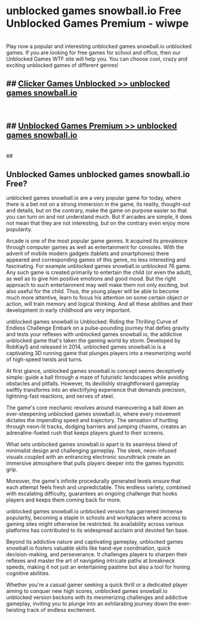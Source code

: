 # unblocked games snowball.io  Free Unblocked Games Premium - wiwpe <br>
<br>
Play now a popular and interesting unblocked games snowball.io unblocked games. If you are looking for free games for school and office, then our Unblocked Games WTF site will help you. You can choose cool, crazy and exciting unblocked games of different genres!


## ##  [Clicker Games Unblocked >> unblocked games snowball.io](https://lesson1.guru?title=unblocked_games_snowball.io)
  <br>

##  ## [Unblocked Games Premium >> unblocked games snowball.io](https://lesson1.guru?title=unblocked_games_snowball.io)
  <br>
  ##



## Unblocked Games unblocked games snowball.io Free?

unblocked games snowball.io are a very popular game for today, where there is a bet not on a strong immersion in the game, its reality, thought-out and details, but on the contrary, make the game on purpose easier so that you can turn on and not understand much. But if arcades are simple, it does not mean that they are not interesting, but on the contrary even enjoy more popularity.

Arcade is one of the most popular game genres. It acquired its prevalence through computer games as well as entertainment for consoles. With the advent of mobile modern gadgets (tablets and smartphones) there appeared and corresponding games of this genre, no less interesting and fascinating. For example unblocked games snowball.io unblocked 76 game. Any such game is created primarily to entertain the child (or even the adult), as well as to give him positive emotions and good mood. But the right approach to such entertainment may well make them not only exciting, but also useful for the child. Thus, the young player will be able to become much more attentive, learn to focus his attention on some certain object or action, will train memory and logical thinking. And all these abilities and their development in early childhood are very important.

unblocked games snowball.io Unblocked: Riding the Thrilling Curve of Endless Challenge
Embark on a pulse-pounding journey that defies gravity and tests your reflexes with unblocked games snowball.io, the addictive unblocked game that's taken the gaming world by storm. Developed by RobKayS and released in 2014, unblocked games snowball.io is a captivating 3D running game that plunges players into a mesmerizing world of high-speed twists and turns.

At first glance, unblocked games snowball.io concept seems deceptively simple: guide a ball through a maze of futuristic landscapes while avoiding obstacles and pitfalls. However, its devilishly straightforward gameplay swiftly transforms into an electrifying experience that demands precision, lightning-fast reactions, and nerves of steel.

The game's core mechanic revolves around maneuvering a ball down an ever-steepening unblocked games snowball.io, where every movement dictates the impending speed and trajectory. The sensation of hurtling through neon-lit tracks, dodging barriers and jumping chasms, creates an adrenaline-fueled rush that keeps players glued to their screens.

What sets unblocked games snowball.io apart is its seamless blend of minimalist design and challenging gameplay. The sleek, neon-infused visuals coupled with an entrancing electronic soundtrack create an immersive atmosphere that pulls players deeper into the games hypnotic grip.

Moreover, the game's infinite procedurally generated levels ensure that each attempt feels fresh and unpredictable. This endless variety, combined with escalating difficulty, guarantees an ongoing challenge that hooks players and keeps them coming back for more.

unblocked games snowball.io unblocked version has garnered immense popularity, becoming a staple in schools and workplaces where access to gaming sites might otherwise be restricted. Its availability across various platforms has contributed to its widespread acclaim and devoted fan base.

Beyond its addictive nature and captivating gameplay, unblocked games snowball.io fosters valuable skills like hand-eye coordination, quick decision-making, and perseverance. It challenges players to sharpen their reflexes and master the art of navigating intricate paths at breakneck speeds, making it not just an entertaining pastime but also a tool for honing cognitive abilities.

Whether you're a casual gamer seeking a quick thrill or a dedicated player aiming to conquer new high scores, unblocked games snowball.io unblocked version beckons with its mesmerizing challenges and addictive gameplay, inviting you to plunge into an exhilarating journey down the ever-twisting track of endless excitement.